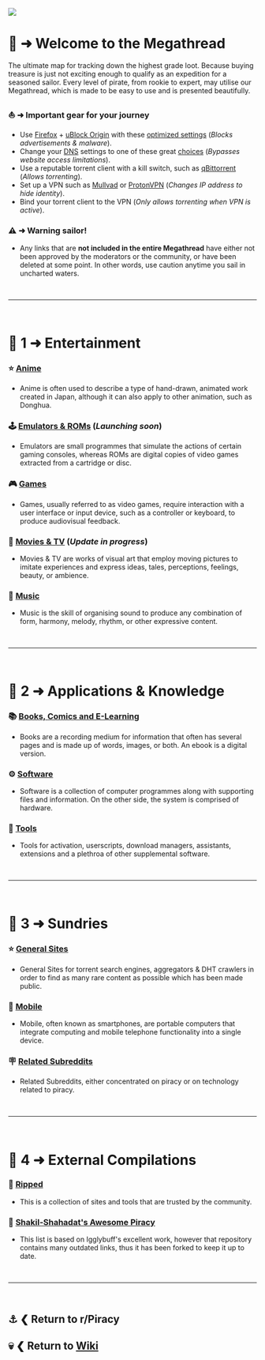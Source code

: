 ![](%%megathread%%)

# 📜 ➜ Welcome to the **Megathread**
The ultimate map for tracking down the highest grade loot. Because buying treasure is just not exciting enough to qualify as an expedition for a seasoned sailor. Every level of pirate, from rookie to expert, may utilise our Megathread, which is made to be easy to use and is presented beautifully.

### ⛵ ➜ Important gear for your journey
- Use [Firefox](https://mozilla.org/firefox/new/) + [uBlock Origin](https://addons.mozilla.org/firefox/addon/ublock-origin/) with these [optimized settings](https://i.postimg.cc/6QjMwNYG/u-Block-Origin-optimized-settings.png) (*Blocks advertisements & malware*).
- Change your [DNS](https://www.privacyguides.org/advanced/dns-overview/) settings to one of these great [choices](https://www.privacyguides.org/dns/) (*Bypasses website access limitations*).
- Use a reputable torrent client with a kill switch, such as [qBittorrent](https://www.qbittorrent.org/) (*Allows torrenting*).
- Set up a VPN such as [Mullvad](https://mullvad.net/) or [ProtonVPN](https://protonvpn.com/) (*Changes IP address to hide identity*).
- Bind your torrent client to the VPN (*Only allows torrenting when VPN is active*).

### ⚠️ ➜ Warning sailor!
- Any links that are **not included in the entire Megathread** have either not been approved by the moderators or the community, or have been deleted at some point. In other words, use caution anytime you sail in uncharted waters.

&nbsp;

---

&nbsp;

# 📑 1 ➜ Entertainment

### ⭐ [Anime](https://www.reddit.com/r/Piracy/wiki/megathread/anime/)
- Anime is often used to describe a type of hand-drawn, animated work created in Japan, although it can also apply to other animation, such as Donghua.

### 🕹️ [Emulators & ROMs](https://www.reddit.com/r/Piracy/wiki/megathread/emulators_and_roms/) (*Launching soon*)
- Emulators are small programmes that simulate the actions of certain gaming consoles, whereas ROMs are digital copies of video games extracted from a cartridge or disc.

### 🎮 [Games](https://www.reddit.com/r/Piracy/wiki/megathread/games/)
- Games, usually referred to as video games, require interaction with a user interface or input device, such as a controller or keyboard, to produce audiovisual feedback.

### 🎦 [Movies & TV](https://www.reddit.com/r/Piracy/wiki/megathread/movies_and_tv) (*Update in progress*)
- Movies & TV are works of visual art that employ moving pictures to imitate experiences and express ideas, tales, perceptions, feelings, beauty, or ambience.

### 🎹 [Music](https://www.reddit.com/r/Piracy/wiki/megathread/music/)
- Music is the skill of organising sound to produce any combination of form, harmony, melody, rhythm, or other expressive content.

&nbsp;

---

&nbsp;

# 📑 2 ➜ Applications & Knowledge

### 📚 [Books, Comics and E-Learning](https://www.reddit.com/r/Piracy/wiki/megathread/reading_material_and_elearning/)
- Books are a recording medium for information that often has several pages and is made up of words, images, or both. An ebook is a digital version.

### ⚙️ [Software](https://www.reddit.com/r/Piracy/wiki/megathread/software_downloads/)
- Software is a collection of computer programmes along with supporting files and information. On the other side, the system is comprised of hardware.

### 🧰 [Tools](https://www.reddit.com/r/Piracy/wiki/megathread/tools/)
- Tools for activation, userscripts, download managers, assistants, extensions and a plethroa of other supplemental software.

&nbsp;

---

&nbsp;

# 📑 3 ➜ Sundries

### ⭐ [General Sites](https://www.reddit.com/r/Piracy/wiki/megathread/general_sites_and_search_engines/)
- General Sites for torrent search engines, aggregators & DHT crawlers in order to find as many rare content as possible which has been made public.

### 📱 [Mobile](https://www.reddit.com/r/Piracy/wiki/megathread/mobile_apps_and_repos/)
- Mobile, often known as smartphones, are portable computers that integrate computing and mobile telephone functionality into a single device.

### 🪧 [Related Subreddits](https://www.reddit.com/r/Piracy/wiki/megathread/related_subreddits/)
- Related Subreddits, either concentrated on piracy or on technology related to piracy.

&nbsp;

---

&nbsp;

# 📑 4 ➜ External Compilations

### 📁 [Ripped](https://ripped.guide/)
- This is a collection of sites and tools that are trusted by the community.

### 📁 [Shakil-Shahadat's Awesome Piracy](https://github.com/Shakil-Shahadat/awesome-piracy)
- This list is based on Igglybuff's excellent work, however that repository contains many outdated links, thus it has been forked to keep it up to date.

&nbsp;

---

&nbsp;

⚓ ❮ Return to **r/Piracy**
---
💀 ❮ Return to [**Wiki**](https://www.reddit.com/r/Piracy/wiki/index/)
---